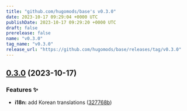 ```yaml
---
title: "github.com/hugomods/base's v0.3.0"
date: 2023-10-17 09:29:04 +0000 UTC
publishDate: 2023-10-17 09:29:20 +0000 UTC
draft: false
prerelease: false
name: "v0.3.0"
tag_name: "v0.3.0"
release_url: "https://github.com/hugomods/base/releases/tag/v0.3.0"
---
```


## [0.3.0](https://github.com/hugomods/base/compare/v0.2.0...v0.3.0) (2023-10-17)


### Features ✨

* **i18n:** add Korean translations ([327768b](https://github.com/hugomods/base/commit/327768b3d0cc20d11599c3b219e06bb37a93229f))
